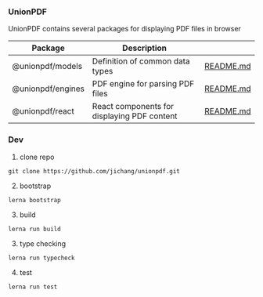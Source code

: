 ### UnionPDF

UnionPDF contains several packages for displaying PDF files in browser

| Package           | Description                                 |                                           |
| ----------------- | ------------------------------------------- | ----------------------------------------- |
| @unionpdf/models  | Definition of common data types             | [README.md](./packages/models/README.md)  |
| @unionpdf/engines | PDF engine for parsing PDF files            | [README.md](./packages/engines/README.md) |
| @unionpdf/react   | React components for displaying PDF content | [README.md](./packages/react/README.md)   |

### Dev

1. clone repo

```
git clone https://github.com/jichang/unionpdf.git
```

2. bootstrap

```
lerna bootstrap
```

3. build

```
lerna run build
```

3. type checking

```
lerna run typecheck
```

4. test

```
lerna run test
```
